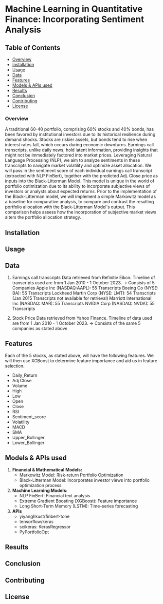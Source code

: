 # Machine Learning in Quantitative Finance: Incorporating Sentiment Analysis

## Table of Contents
- [Overview](#overview)
- [Installation](#installation)
- [Usage](#usage)
- [Data](#data)
- [Features](#features)
- [Models & APIs used](#models&APIsused)
- [Results](#results)
- [Conclusion](#conclusion)
- [Contributing](#contributing)
- [License](#license)

### Overview
A traditional 60-40 portfolio, comprising 60% stocks and 40% bonds, has been favored by institutional investors due to its historical resilience during demand shocks. Stocks are riskier assets, but bonds tend to rise when interest rates fall, which occurs during economic downturns. Earnings call transcripts, unlike daily news, hold latent information, providing insights that might not be immediately factored into market prices. Leveraging Natural Language Processing (NLP), we aim to analyze sentiments in these transcripts to navigate market volatility and optimize asset allocation. We will pass in the sentiment score of each individual earnings call transcript (extracted with NLP FinBert), together with the predicted Adj. Close price as inputs into the Black-Litterman Model. This model is unique in the world of portfolio optimization due to its ability to incorporate subjective views of investors or analysts about expected returns. Prior to the implementation of the Black-Litterman model, we will implement a simple Markowitz model as a baseline for comparative analysis, to compare and contrast the resulting portfolio allocation with the Black-Litterman Model's output. This comparison helps assess how the incorporation of subjective market views alters the portfolio allocation strategy. 

## Installation

## Usage

## Data
1) Earnings call transcripts Data retrieved from Refinitiv Eikon. Timeline of transcripts used are from 1 Jan 2010 - 1 October 2023.
-> Consists of 5 Companies
   Apple Inc (NASDAQ:AAPL): 55 Transcripts
   Boeing Co (NYSE: BA): 55 Transcripts
   Lockheed Martin Corp (NYSE: LMT): 54 Transcripts (Jan 2015 Transcripts not available for retrieval)
   Marriott International Inc (NASDAQ: MAR): 55 Transcripts
   NVIDIA Corp (NASDAQ: NVDA): 55 Transcripts

2) Stock Price Data retrieved from Yahoo Finance. Timeline of data used are from 1 Jan 2010 - 1 October 2023.
-> Consists of the same 5 companies as stated above

## Features 
Each of the 5 stocks, as stated above, will have the following features. We will then use XGBoost to determine feature importance and aid us in feature selection.
- Daily_Return
- Adj Close
- Volume
- High
- Low
- Open
- Close
- RSI
- Sentiment_score
- Volatility
- MACD
- SMA
- Upper_Bollinger
- Lower_Bollinger

## Models & APIs used
1) **Financial & Mathematical Models:**
   - Markowitz Model: Risk-return Portfolio Optimization
   - Black-Litterman Model: Incorporates investor views into portfolio optimization process
2) **Machine Learning Models:**
   - NLP FinBert: Financial text analysis
   - Extreme Gradient Boosting (XGBoost): Feature importance
   - Long Short-Term Memory (LSTM): Time-series forecasting
3) **APIs**
   - yiyanghkust/finbert-tone
   - tensorflow/keras
   - scikeras: KerasRegressor
   - PyPortfolioOpt

## Results

## Conclusion

## Contributing

## License

